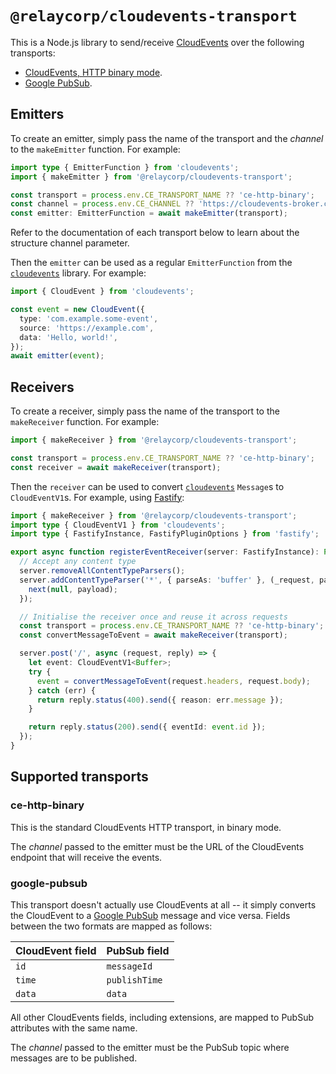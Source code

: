 # `@relaycorp/cloudevents-transport`

This is a Node.js library to send/receive [CloudEvents](https://cloudevents.io) over the following transports:

- [CloudEvents, HTTP binary mode](#ce-http-binary).
- [Google PubSub](#google-pubsub).

## Emitters

To create an emitter, simply pass the name of the transport and the _channel_ to the `makeEmitter` function. For example:

```typescript
import type { EmitterFunction } from 'cloudevents';
import { makeEmitter } from '@relaycorp/cloudevents-transport';

const transport = process.env.CE_TRANSPORT_NAME ?? 'ce-http-binary';
const channel = process.env.CE_CHANNEL ?? 'https://cloudevents-broker.com';
const emitter: EmitterFunction = await makeEmitter(transport);
```

Refer to the documentation of each transport below to learn about the structure channel parameter.

Then the `emitter` can be used as a regular `EmitterFunction` from the [`cloudevents`](https://www.npmjs.com/package/cloudevents) library. For example:

```typescript
import { CloudEvent } from 'cloudevents';

const event = new CloudEvent({
  type: 'com.example.some-event',
  source: 'https://example.com',
  data: 'Hello, world!',
});
await emitter(event);
```

## Receivers

To create a receiver, simply pass the name of the transport to the `makeReceiver` function. For example:

```typescript
import { makeReceiver } from '@relaycorp/cloudevents-transport';

const transport = process.env.CE_TRANSPORT_NAME ?? 'ce-http-binary';
const receiver = await makeReceiver(transport);
```

Then the `receiver` can be used to convert [`cloudevents`](https://www.npmjs.com/package/cloudevents) `Message`s to `CloudEventV1`s. For example, using [Fastify](https://fastify.dev):

```typescript
import { makeReceiver } from '@relaycorp/cloudevents-transport';
import type { CloudEventV1 } from 'cloudevents';
import type { FastifyInstance, FastifyPluginOptions } from 'fastify';

export async function registerEventReceiver(server: FastifyInstance): Promise<void> {
  // Accept any content type
  server.removeAllContentTypeParsers();
  server.addContentTypeParser('*', { parseAs: 'buffer' }, (_request, payload, next) => {
    next(null, payload);
  });

  // Initialise the receiver once and reuse it across requests
  const transport = process.env.CE_TRANSPORT_NAME ?? 'ce-http-binary';
  const convertMessageToEvent = await makeReceiver(transport);

  server.post('/', async (request, reply) => {
    let event: CloudEventV1<Buffer>;
    try {
      event = convertMessageToEvent(request.headers, request.body);
    } catch (err) {
      return reply.status(400).send({ reason: err.message });
    }

    return reply.status(200).send({ eventId: event.id });
  });
}
```

## Supported transports

### ce-http-binary

This is the standard CloudEvents HTTP transport, in binary mode.

The _channel_ passed to the emitter must be the URL of the CloudEvents endpoint that will receive the events.

### google-pubsub

This transport doesn't actually use CloudEvents at all -- it simply converts the CloudEvent to a [Google PubSub](https://cloud.google.com/pubsub) message and vice versa. Fields between the two formats are mapped as follows:

| CloudEvent field | PubSub field  |
| ---------------- | ------------- |
| `id`             | `messageId`   |
| `time`           | `publishTime` |
| `data`           | `data`        |

All other CloudEvents fields, including extensions, are mapped to PubSub attributes with the same name.

The _channel_ passed to the emitter must be the PubSub topic where messages are to be published.
